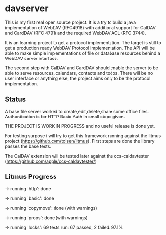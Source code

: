 # davserver

This is my first real open source project. It is a try to build a java implementation of WebDAV (RFC4918) with additional support for CalDAV and CardDAV (RFC 4791) and the required WebDAV ACL (RFC 3744). 

It is an learning project to get a protocol implementation. The target is still to get a production ready WebDAV Protocol implementation. The API will be able to make simple implementations of file or database resources behind a WebDAV server interface. 

The second step with CalDAV and CardDAV should enable the server to be able to serve resources, calendars, contacts and todos. There will be no user interface or anything else, the project aims only to be the protocol implementation. 

## Status 

A base file server worked to create,edit,delete,share some office files. Authentication is for HTTP Basic Auth in small steps given.  
 
THE PROJECT IS WORK IN PROGRESS and no useful release is done yet.

For testing surpose i will try to get this framework running against the litmus project (https://github.com/tolsen/litmus). First steps are done the library passes the base tests.

The CalDAV extension will be tested later against the ccs-caldavtester (https://github.com/apple/ccs-caldavtester/)

## Litmus Progress

-> running 'http': done

-> running `basic': done 

-> running 'copymove': done (with warnings)

-> running 'props': done (with warnings)

-> running 'locks': 69 tests run: 67 passed, 2 failed. 97.1%
